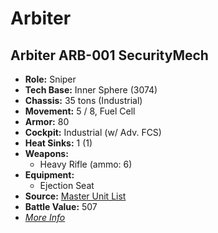 # Arbiter 

## Arbiter ARB-001 SecurityMech 

- **Role:** Sniper 
- **Tech Base:** Inner Sphere (3074) 
- **Chassis:** 35 tons (Industrial) 
- **Movement:** 5 / 8, Fuel Cell 
- **Armor:** 80 
- **Cockpit:** Industrial (w/ Adv. FCS) 
- **Heat Sinks:** 1 (1) 
- **Weapons:** 
  - Heavy Rifle (ammo: 6) 
- **Equipment:** 
  - Ejection Seat 
- **Source:** [Master Unit List](http://masterunitlist.info/Unit/Details/5798) 
- **Battle Value:** 507 
- [*More Info*](arbiter/arbiter_arb-001_securitymech.md) 

